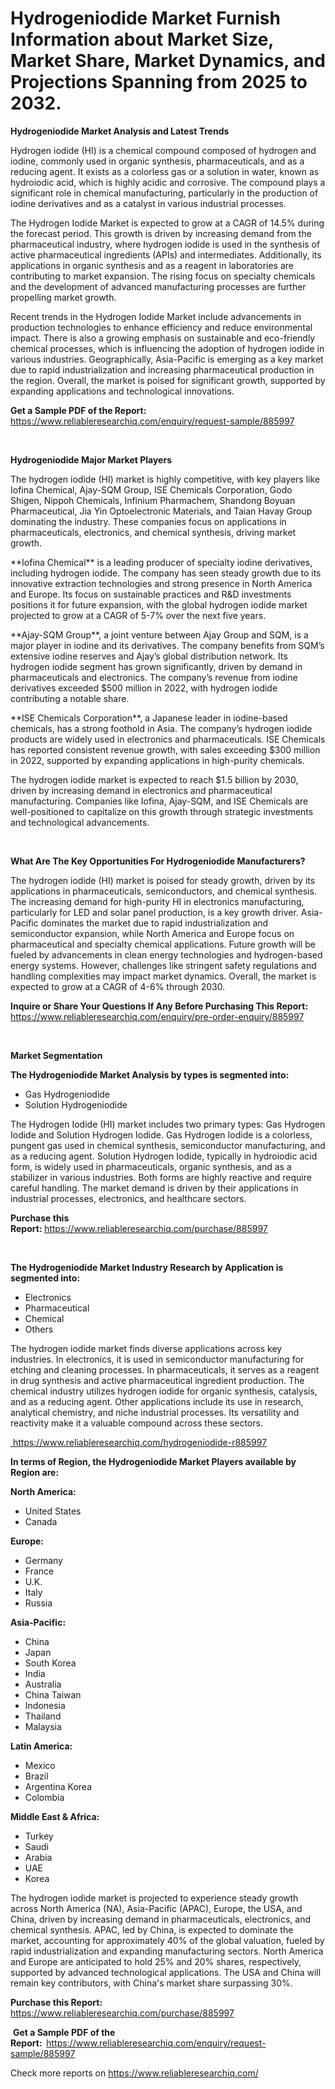 <p><h1>Hydrogeniodide Market Furnish Information about Market Size, Market Share, Market Dynamics, and Projections Spanning from 2025 to 2032.</h1></p><p><strong>Hydrogeniodide Market Analysis and Latest Trends</strong></p>
<p><p>Hydrogen iodide (HI) is a chemical compound composed of hydrogen and iodine, commonly used in organic synthesis, pharmaceuticals, and as a reducing agent. It exists as a colorless gas or a solution in water, known as hydroiodic acid, which is highly acidic and corrosive. The compound plays a significant role in chemical manufacturing, particularly in the production of iodine derivatives and as a catalyst in various industrial processes.</p><p>The Hydrogen Iodide Market is expected to grow at a CAGR of 14.5% during the forecast period. This growth is driven by increasing demand from the pharmaceutical industry, where hydrogen iodide is used in the synthesis of active pharmaceutical ingredients (APIs) and intermediates. Additionally, its applications in organic synthesis and as a reagent in laboratories are contributing to market expansion. The rising focus on specialty chemicals and the development of advanced manufacturing processes are further propelling market growth.</p><p>Recent trends in the Hydrogen Iodide Market include advancements in production technologies to enhance efficiency and reduce environmental impact. There is also a growing emphasis on sustainable and eco-friendly chemical processes, which is influencing the adoption of hydrogen iodide in various industries. Geographically, Asia-Pacific is emerging as a key market due to rapid industrialization and increasing pharmaceutical production in the region. Overall, the market is poised for significant growth, supported by expanding applications and technological innovations.</p></p>
<p><strong>Get a Sample PDF of the Report:&nbsp;</strong> <a href="https://www.reliableresearchiq.com/enquiry/request-sample/885997?utm_campaign=1082&utm_medium=2&utm_source=Github&utm_content=ia&utm_term=26012025&utm_id=hydrogeniodide">https://www.reliableresearchiq.com/enquiry/request-sample/885997</a></p>
<p>&nbsp;</p>
<p><strong>Hydrogeniodide Major Market Players</strong></p>
<p><p>The hydrogen iodide (HI) market is highly competitive, with key players like Iofina Chemical, Ajay-SQM Group, ISE Chemicals Corporation, Godo Shigen, Nippoh Chemicals, Infinium Pharmachem, Shandong Boyuan Pharmaceutical, Jia Yin Optoelectronic Materials, and Taian Havay Group dominating the industry. These companies focus on applications in pharmaceuticals, electronics, and chemical synthesis, driving market growth.</p><p>**Iofina Chemical** is a leading producer of specialty iodine derivatives, including hydrogen iodide. The company has seen steady growth due to its innovative extraction technologies and strong presence in North America and Europe. Its focus on sustainable practices and R&D investments positions it for future expansion, with the global hydrogen iodide market projected to grow at a CAGR of 5-7% over the next five years.</p><p>**Ajay-SQM Group**, a joint venture between Ajay Group and SQM, is a major player in iodine and its derivatives. The company benefits from SQM’s extensive iodine reserves and Ajay’s global distribution network. Its hydrogen iodide segment has grown significantly, driven by demand in pharmaceuticals and electronics. The company’s revenue from iodine derivatives exceeded $500 million in 2022, with hydrogen iodide contributing a notable share.</p><p>**ISE Chemicals Corporation**, a Japanese leader in iodine-based chemicals, has a strong foothold in Asia. The company’s hydrogen iodide products are widely used in electronics and pharmaceuticals. ISE Chemicals has reported consistent revenue growth, with sales exceeding $300 million in 2022, supported by expanding applications in high-purity chemicals.</p><p>The hydrogen iodide market is expected to reach $1.5 billion by 2030, driven by increasing demand in electronics and pharmaceutical manufacturing. Companies like Iofina, Ajay-SQM, and ISE Chemicals are well-positioned to capitalize on this growth through strategic investments and technological advancements.</p></p>
<p>&nbsp;</p>
<p><strong>What Are The Key Opportunities For Hydrogeniodide Manufacturers?</strong></p>
<p><p>The hydrogen iodide (HI) market is poised for steady growth, driven by its applications in pharmaceuticals, semiconductors, and chemical synthesis. The increasing demand for high-purity HI in electronics manufacturing, particularly for LED and solar panel production, is a key growth driver. Asia-Pacific dominates the market due to rapid industrialization and semiconductor expansion, while North America and Europe focus on pharmaceutical and specialty chemical applications. Future growth will be fueled by advancements in clean energy technologies and hydrogen-based energy systems. However, challenges like stringent safety regulations and handling complexities may impact market dynamics. Overall, the market is expected to grow at a CAGR of 4-6% through 2030.</p></p>
<p><strong>Inquire or Share Your Questions If Any Before Purchasing This Report:</strong> <a href="https://www.reliableresearchiq.com/enquiry/pre-order-enquiry/885997?utm_campaign=1082&utm_medium=2&utm_source=Github&utm_content=ia&utm_term=26012025&utm_id=hydrogeniodide">https://www.reliableresearchiq.com/enquiry/pre-order-enquiry/885997</a></p>
<p>&nbsp;</p>
<p><strong>Market Segmentation</strong></p>
<p><strong>The Hydrogeniodide Market Analysis by types is segmented into:</strong></p>
<p><ul><li>Gas Hydrogeniodide</li><li>Solution Hydrogeniodide</li></ul></p>
<p><p>The Hydrogen Iodide (HI) market includes two primary types: Gas Hydrogen Iodide and Solution Hydrogen Iodide. Gas Hydrogen Iodide is a colorless, pungent gas used in chemical synthesis, semiconductor manufacturing, and as a reducing agent. Solution Hydrogen Iodide, typically in hydroiodic acid form, is widely used in pharmaceuticals, organic synthesis, and as a stabilizer in various industries. Both forms are highly reactive and require careful handling. The market demand is driven by their applications in industrial processes, electronics, and healthcare sectors.</p></p>
<p><strong>Purchase this Report:&nbsp;</strong><a href="https://www.reliableresearchiq.com/purchase/885997?utm_campaign=1082&utm_medium=2&utm_source=Github&utm_content=ia&utm_term=26012025&utm_id=hydrogeniodide">https://www.reliableresearchiq.com/purchase/885997</a></p>
<p>&nbsp;</p>
<p><strong>The Hydrogeniodide Market Industry Research by Application is segmented into:</strong></p>
<p><ul><li>Electronics</li><li>Pharmaceutical</li><li>Chemical</li><li>Others</li></ul></p>
<p><p>The hydrogen iodide market finds diverse applications across key industries. In electronics, it is used in semiconductor manufacturing for etching and cleaning processes. In pharmaceuticals, it serves as a reagent in drug synthesis and active pharmaceutical ingredient production. The chemical industry utilizes hydrogen iodide for organic synthesis, catalysis, and as a reducing agent. Other applications include its use in research, analytical chemistry, and niche industrial processes. Its versatility and reactivity make it a valuable compound across these sectors.</p></p>
<p><a href="https://www.reliableresearchiq.com/hydrogeniodide-r885997?utm_campaign=1082&utm_medium=2&utm_source=Github&utm_content=ia&utm_term=26012025&utm_id=hydrogeniodide">&nbsp;https://www.reliableresearchiq.com/hydrogeniodide-r885997</a></p>
<p><strong>In terms of Region, the Hydrogeniodide Market Players available by Region are:</strong></p>
<p>
    <p> <strong> North America: </strong>
        <ul>
            <li>United States</li>
            <li>Canada</li>
        </ul>
        </p> 
    <p> <strong> Europe: </strong>
        <ul>
            <li>Germany</li>
            <li>France</li>
            <li>U.K.</li>
            <li>Italy</li>
            <li>Russia</li>
        </ul>
        </p> 
    <p> <strong> Asia-Pacific: </strong>
        <ul>
            <li>China</li>
            <li>Japan</li>
            <li>South Korea</li>
            <li>India</li>
            <li>Australia</li>
            <li>China Taiwan</li>
            <li>Indonesia</li>
            <li>Thailand</li>
            <li>Malaysia</li>
        </ul>
        </p> 
    <p> <strong> Latin America: </strong>
        <ul>
            <li>Mexico</li>
            <li>Brazil</li>
            <li>Argentina Korea</li>
            <li>Colombia</li>
        </ul>
        </p> 
    <p> <strong> Middle East & Africa: </strong>
        <ul>
            <li>Turkey</li>
            <li>Saudi</li>
            <li>Arabia</li>
            <li>UAE</li>
            <li>Korea</li>
        </ul>
    </p>
    </p>
<p><p>The hydrogen iodide market is projected to experience steady growth across North America (NA), Asia-Pacific (APAC), Europe, the USA, and China, driven by increasing demand in pharmaceuticals, electronics, and chemical synthesis. APAC, led by China, is expected to dominate the market, accounting for approximately 40% of the global valuation, fueled by rapid industrialization and expanding manufacturing sectors. North America and Europe are anticipated to hold 25% and 20% shares, respectively, supported by advanced technological applications. The USA and China will remain key contributors, with China's market share surpassing 30%.</p></p>
<p><strong>Purchase this Report: </strong><a href="https://www.reliableresearchiq.com/purchase/885997?utm_campaign=1082&utm_medium=2&utm_source=Github&utm_content=ia&utm_term=26012025&utm_id=hydrogeniodide">https://www.reliableresearchiq.com/purchase/885997</a></p>
<p>&nbsp;<strong>Get a Sample PDF of the Report:&nbsp;&nbsp;</strong><a href="https://www.reliableresearchiq.com/enquiry/request-sample/885997?utm_campaign=1082&utm_medium=2&utm_source=Github&utm_content=ia&utm_term=26012025&utm_id=hydrogeniodide">https://www.reliableresearchiq.com/enquiry/request-sample/885997</a></p>
<p><strong></strong></p>
<p>Check more reports on <a href="https://www.reliableresearchiq.com/?utm_campaign=1082&utm_medium=2&utm_source=Github&utm_content=ia&utm_term=26012025&utm_id=hydrogeniodide">https://www.reliableresearchiq.com/</a></p>